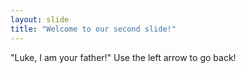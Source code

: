 ```yaml
---
layout: slide
title: "Welcome to our second slide!"
---
```

"Luke, I am your father!"
Use the left arrow to go back!
